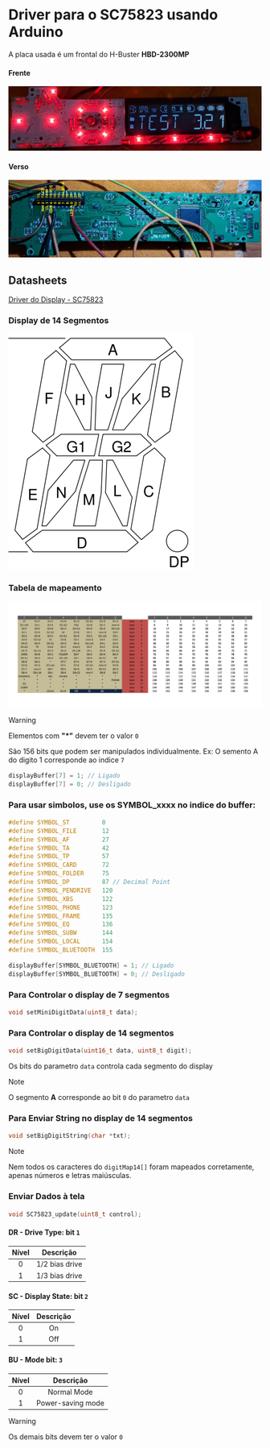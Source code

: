 # Driver para o SC75823 usando Arduino
A placa usada é um frontal do H-Buster **HBD-2300MP**


#### Frente
![Frente da Placa](https://github.com/lucas458/SC75823/blob/main/misc/frente.jpg?raw=true "Frente da placa")

#### Verso
![Verso da Placa](https://github.com/lucas458/SC75823/blob/main/misc/verso.jpg?raw=true "Verso da placa")


## Datasheets
[Driver do Display - SC75823](https://github.com/lucas458/SC75823/blob/main/datasheet/sc75823e_w_datasheet.pdf)



### Display de 14 Segmentos
![Display](https://github.com/lucas458/SC75823/blob/main/misc/14-segment.png?raw=true "Display 14 segmentos") 


### Tabela de mapeamento
![Tabela](https://github.com/lucas458/SC75823/blob/main/misc/SC75823.jpg?raw=true "Tabela de mapeamento")


> [!WARNING]  
> Elementos com **"*"** devem ter o valor `0`


São 156 bits que podem ser manipulados individualmente.
Ex: O semento A do digito 1 corresponde ao indice `7`

```c
displayBuffer[7] = 1; // Ligado
displayBuffer[7] = 0; // Desligado
```

### Para usar simbolos, use os **SYMBOL_xxxx** no indice do buffer:

```c
#define SYMBOL_ST         0
#define SYMBOL_FILE       12
#define SYMBOL_AF         27
#define SYMBOL_TA         42
#define SYMBOL_TP         57
#define SYMBOL_CARD       72 
#define SYMBOL_FOLDER     75
#define SYMBOL_DP         87 // Decimal Point
#define SYMBOL_PENDRIVE   120
#define SYMBOL_XBS        122
#define SYMBOL_PHONE      123
#define SYMBOL_FRAME      135
#define SYMBOL_EQ         136
#define SYMBOL_SUBW       144
#define SYMBOL_LOCAL      154
#define SYMBOL_BLUETOOTH  155
```

```c
displayBuffer[SYMBOL_BLUETOOTH] = 1; // Ligado
displayBuffer[SYMBOL_BLUETOOTH] = 0; // Desligado
```


### Para Controlar o display de 7 segmentos
```c
void setMiniDigitData(uint8_t data);
```

### Para Controlar o display de 14 segmentos
```c
void setBigDigitData(uint16_t data, uint8_t digit);
```

Os bits do parametro `data` controla cada segmento do display

> [!NOTE]  
> O segmento **A** corresponde ao bit `0` do parametro `data`


### Para Enviar String no display de 14 segmentos
```c
void setBigDigitString(char *txt);
```

> [!NOTE]  
> Nem todos os caracteres do `digitMap14[]` foram mapeados corretamente, apenas números e letras maiúsculas.



### Enviar Dados à tela
```c
void SC75823_update(uint8_t control);
```


#### DR - Drive Type: bit `1`
| Nível | Descrição |
| :-: | :-: | 
| 0 | 1/2 bias drive |
| 1 | 1/3 bias drive |


#### SC - Display State: bit `2`
| Nível | Descrição |
| :-: | :-: | 
| 0 | On |
| 1 | Off |


#### BU - Mode bit: `3`
| Nível | Descrição |
| :-: | :-: | 
| 0 | Normal Mode |
| 1 | Power-saving mode |

> [!WARNING]  
> Os demais bits devem ter o valor `0`


